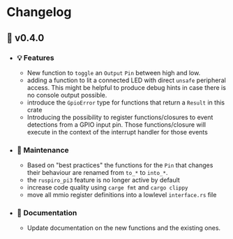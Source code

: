 # Changelog
## :pizza: v0.4.0
  - ### :bulb: Features
    - New function to ``toggle`` an ``Output`` ``Pin`` between high and low.
    - adding a function to lit a connected LED with direct ``unsafe`` peripheral access. This might
    be helpful to produce debug hints in case there is no console output possible.
    - introduce the ``GpioError`` type for functions that return a ``Result`` in this crate
    - Introducing the possibility to register functions/closures to event detections from a GPIO input pin.
    Those functions/closure will execute in the context of the interrupt handler for those events

  - ### :wrench: Maintenance
    - Based on "best practices" the functions for the ``Pin`` that changes their behaviour are renamed
    from ``to_*`` to ``into_*``.
    - the ``ruspiro_pi3`` feature is no longer active by default
    - increase code quality using ``carge fmt`` and ``cargo clippy``
    - move all mmio register definitions into a lowlevel ``interface.rs`` file

  - ### :book: Documentation
    - Update documentation on the new functions and the existing ones.
